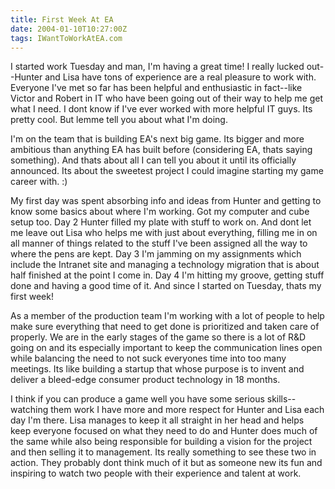 ```yaml
---
title: First Week At EA
date: 2004-01-10T10:27:00Z
tags: IWantToWorkAtEA.com
---
```

I started work Tuesday and man, I'm having a great time! I really lucked out--Hunter and Lisa have tons of experience are a real pleasure to work with. Everyone I've met so far has been helpful and enthusiastic in fact--like Victor and Robert in IT who have been going out of their way to help me get what I need. I dont know if I've ever worked with more helpful IT guys. Its pretty cool. But lemme tell you about what I'm doing.

I'm on the team that is building EA's next big game. Its bigger and more ambitious than anything EA has built before (considering EA, thats saying something). And thats about all I can tell you about it until its officially announced. Its about the sweetest project I could imagine starting my game career with. :)

My first day was spent absorbing info and ideas from Hunter and getting to know some basics about where I'm working. Got my computer and cube setup too. Day 2 Hunter filled my plate with stuff to work on. And dont let me leave out Lisa who helps me with just about everything, filling me in on all manner of things related to the stuff I've been assigned all the way to where the pens are kept. Day 3 I'm jamming on my assignments which include the Intranet site and managing a technology migration that is about half finished at the point I come in. Day 4 I'm hitting my groove, getting stuff done and having a good time of it. And since I started on Tuesday, thats my first week!

As a member of the production team I'm working with a lot of people to help make sure everything that need to get done is prioritized and taken care of properly. We are in the early stages of the game so there is a lot of R&amp;D going on and its especially important to keep the communication lines open while balancing the need to not suck everyones time into too many meetings. Its like building a startup that whose purpose is to invent and deliver a bleed-edge consumer product technology in 18 months.

I think if you can produce a game well you have some serious skills--watching them work I have more and more respect for Hunter and Lisa each day I'm there. Lisa manages to keep it all straight in her head and helps keep everyone focused on what they need to do and Hunter does much of the same while also being responsible for building a vision for the project and then selling it to management. Its really something to see these two in action. They probably dont think much of it but as someone new its fun and inspiring to watch two people with their experience and talent at work.

